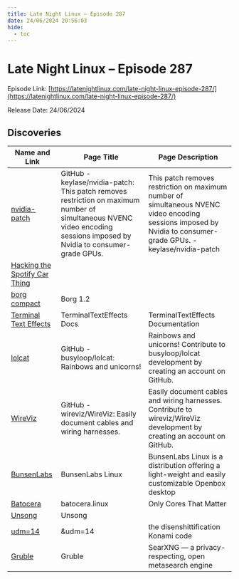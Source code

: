 ```yaml
---
title: Late Night Linux – Episode 287
date: 24/06/2024 20:56:03
hide:
  - toc
---
```


# Late Night Linux – Episode 287

Episode Link: [https://latenightlinux.com/late-night-linux-episode-287/](https://latenightlinux.com/late-night-linux-episode-287/)

Release Date: 24/06/2024

## Discoveries

| Name and Link | Page Title | Page Description |
| ------------- | ---------- | ---------------- |
| [nvidia-patch](https://github.com/keylase/nvidia-patch) | GitHub - keylase/nvidia-patch: This patch removes restriction on maximum number of simultaneous NVENC video encoding sessions imposed by Nvidia to consumer-grade GPUs. |  This patch removes restriction on maximum number of simultaneous NVENC video encoding sessions imposed by Nvidia to consumer-grade GPUs. - keylase/nvidia-patch |
| [Hacking the Spotify Car Thing](https://www.youtube.com/watch?v=KbcO8K9Huz0) |  |  |
| [borg compact](https://www.borgbackup.org/releases/borg-1.2.html) | Borg 1.2 |  |
| [Terminal Text Effects](https://chrisbuilds.github.io/terminaltexteffects/) | TerminalTextEffects Docs | TerminalTextEffects Documentation |
| [lolcat](https://github.com/busyloop/lolcat) | GitHub - busyloop/lolcat: Rainbows and unicorns! | Rainbows and unicorns! Contribute to busyloop/lolcat development by creating an account on GitHub. |
| [WireViz](https://github.com/wireviz/WireViz) | GitHub - wireviz/WireViz: Easily document cables and wiring harnesses. | Easily document cables and wiring harnesses. Contribute to wireviz/WireViz development by creating an account on GitHub. |
| [BunsenLabs](https://www.bunsenlabs.org/) | BunsenLabs Linux | BunsenLabs Linux is a distribution offering a light-weight and easily customizable Openbox desktop |
| [Batocera](https://batocera.org/) | batocera.linux | Only Cores That Matter |
| [Unsong](https://unsongbook.com) | Unsong |  |
| [udm=14](https://udm14.com/) | &udm=14 | the disenshittification Konami code | A quick way to get an AI-free search without any extra work. |
| [Gruble](https://www.gruble.de/) | Gruble | SearXNG — a privacy-respecting, open metasearch engine |